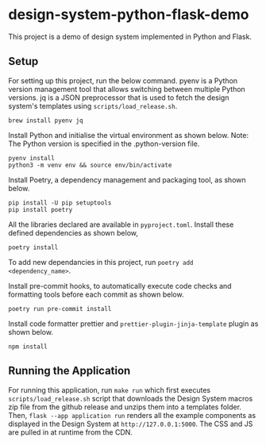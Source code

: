 # design-system-python-flask-demo

This project is a demo of design system implemented in Python and Flask.

## Setup

For setting up this project, run the below command. pyenv is a Python version management tool that allows switching between multiple Python versions. jq is a JSON preprocessor that is used to fetch the design system's templates using `scripts/load_release.sh`.

```
brew install pyenv jq
```

Install Python and initialise the virtual environment as shown below.
Note: The Python version is specified in the .python-version file.

```
pyenv install
python3 -m venv env && source env/bin/activate
```

Install Poetry, a dependency management and packaging tool, as shown below.

```
pip install -U pip setuptools
pip install poetry
```

All the libraries declared are available in `pyproject.toml`. Install these defined dependencies as shown below,

```
poetry install
```

To add new dependancies in this project, run `poetry add <dependency_name>`.

Install pre-commit hooks, to automatically execute code checks and formatting tools before each commit as shown below.

```
poetry run pre-commit install
```

Install code formatter prettier and `prettier-plugin-jinja-template` plugin as shown below.

```
npm install
```

## Running the Application

For running this application, run `make run` which first executes `scripts/load_release.sh` script that downloads the Design System macros zip file from the github release and unzips them into a templates folder. Then, `flask --app application run` renders all the example components as displayed in the Design System at `http://127.0.0.1:5000`. The CSS and JS are pulled in at runtime from the CDN.
